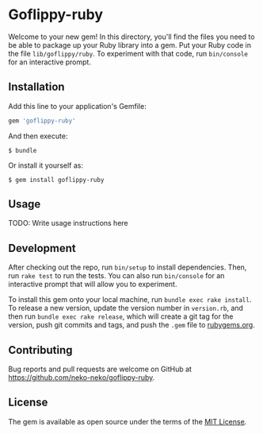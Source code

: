 # Goflippy-ruby

Welcome to your new gem! In this directory, you'll find the files you need to be able to package up your Ruby library into a gem. Put your Ruby code in the file `lib/goflippy/ruby`. To experiment with that code, run `bin/console` for an interactive prompt.

## Installation

Add this line to your application's Gemfile:

```ruby
gem 'goflippy-ruby'
```

And then execute:

    $ bundle

Or install it yourself as:

    $ gem install goflippy-ruby

## Usage

TODO: Write usage instructions here

## Development

After checking out the repo, run `bin/setup` to install dependencies. Then, run `rake test` to run the tests. You can also run `bin/console` for an interactive prompt that will allow you to experiment.

To install this gem onto your local machine, run `bundle exec rake install`. To release a new version, update the version number in `version.rb`, and then run `bundle exec rake release`, which will create a git tag for the version, push git commits and tags, and push the `.gem` file to [rubygems.org](https://rubygems.org).

## Contributing

Bug reports and pull requests are welcome on GitHub at https://github.com/neko-neko/goflippy-ruby.

## License

The gem is available as open source under the terms of the [MIT License](http://opensource.org/licenses/MIT).
